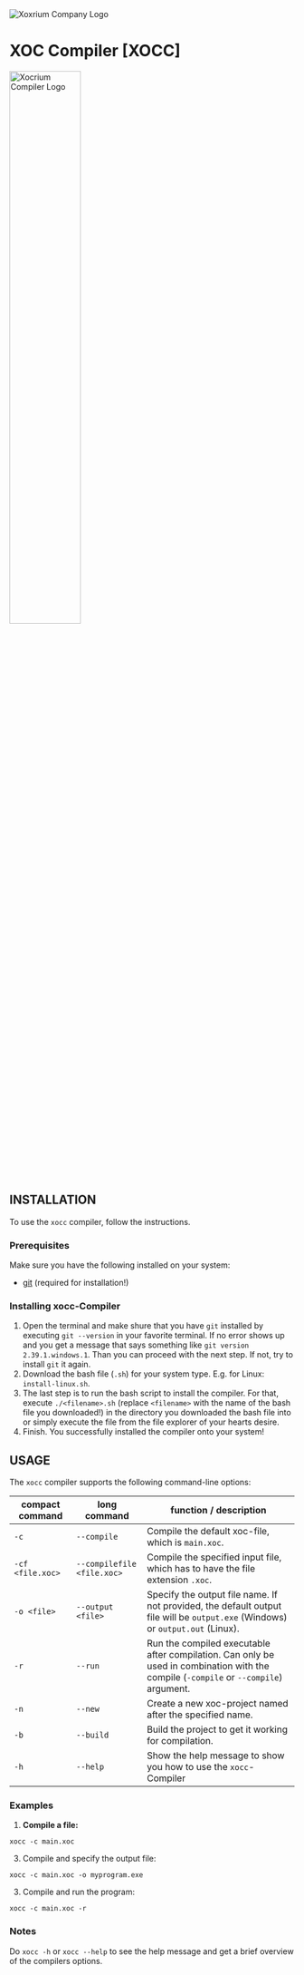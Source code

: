 <img src="https://github.com/Xocrium/xoc-assets/blob/main/logo/png/gradient/logo-company-gradient.png" alt="Xoxrium Company Logo">

# XOC Compiler [XOCC]
<img src="https://github.com/Xocrium/xoc-assets/blob/main/logo/png/gradient/logo-extension-gradient.png" alt="Xocrium Compiler Logo" width="50%" height="50%">

## INSTALLATION
To use the `xocc` compiler, follow the instructions.

### Prerequisites

Make sure you have the following installed on your system:

- [git](github.com/git-guides/install-git) (required for installation!)

### Installing xocc-Compiler
1. Open the terminal and make shure that you have `git` installed by executing `git --version` in your favorite terminal. If no error shows up and you get a message that says something like `git version 2.39.1.windows.1`. Than you can proceed with the next step. If not, try to install `git` it again.
2. Download the bash file (`.sh`) for your system type. E.g. for Linux: `install-linux.sh`.
3. The last step is to run the bash script to install the compiler. For that, execute `./<filename>.sh` (replace `<filename>` with the name of the bash file you downloaded!) in the directory you downloaded the bash file into or simply execute the file from the file explorer of your hearts desire.
4. Finish. You successfully installed the compiler onto your system!

## USAGE

The `xocc` compiler supports the following command-line options:

| compact command  | long command               | function / description                                                                                                                |
|------------------|----------------------------|---------------------------------------------------------------------------------------------------------------------------------------|
| `-c`             | `--compile`                | Compile the default xoc-file, which is `main.xoc`.                                                                                    |
| `-cf <file.xoc>` | `--compilefile <file.xoc>` | Compile the specified input file, which has to have the file extension `.xoc`.                                                        |
| `-o <file>`      | `--output <file>`          | Specify the output file name. If not provided, the default output file will be `output.exe` (Windows) or `output.out` (Linux).        |
| `-r`             | `--run`                    | Run the compiled executable after compilation. Can only be used in combination with the compile (`-compile` or `--compile`) argument. |
| `-n`             | `--new`                    | Create a new xoc-project named after the specified name.                                                                              |
| `-b`             | `--build`                  | Build the project to get it working for compilation.                                                                                  |
| `-h`             | `--help`                   | Show the help message to show you how to use the `xocc`-Compiler                                                                      |

### Examples

1. **Compile a file:**

  `xocc -c main.xoc`
   
3. Compile and specify the output file:

  `xocc -c main.xoc -o myprogram.exe`

3. Compile and run the program:

  `xocc -c main.xoc -r`

### Notes

  Do `xocc -h` or `xocc --help` to see the help message and get a brief overview of the compilers options.

